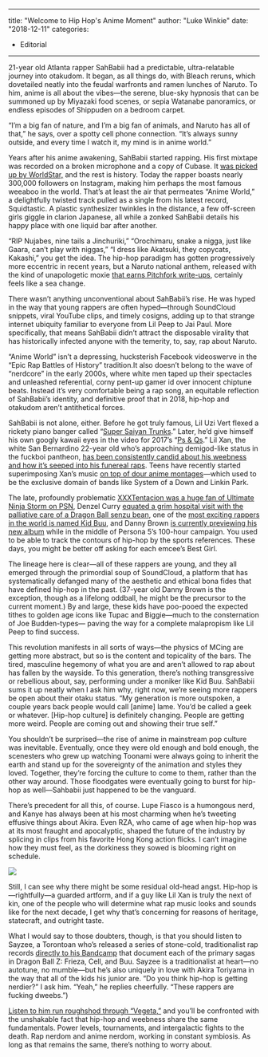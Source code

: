 
---
title: "Welcome to Hip Hop's Anime Moment"
author: "Luke Winkie"
date: "2018-12-11"
categories:
- Editorial
---

21-year old Atlanta rapper SahBabii had a predictable, ultra-relatable journey into otakudom. It began, as all things do, with Bleach reruns, which dovetailed neatly into the feudal warfronts and ramen lunches of Naruto. To him, anime is all about the vibes—the serene, blue-sky hypnosis that can be summoned up by Miyazaki food scenes, or sepia Watanabe panoramics, or endless episodes of Shippuden on a bedroom carpet.

&#8220;I&#8217;m a big fan of nature, and I&#8217;m a big fan of animals, and Naruto has all of that,&#8221; he says, over a spotty cell phone connection. &#8220;It&#8217;s always sunny outside, and every time I watch it, my mind is in anime world.&#8221; 

Years after his anime awakening, SahBabii started rapping. His first mixtape was recorded on a broken microphone and a copy of Cubase. It [was picked up by WorldStar,](https://www.youtube.com/watch?v=B9VIH89musE) and the rest is history. Today the rapper boasts nearly 300,000 followers on Instagram, making him perhaps the most famous weeaboo in the world. That&#8217;s at least the air that permeates &#8220;Anime World,&#8221; a delightfully twisted track pulled as a single from his latest record, Squidtastic. A plastic synthesizer twinkles in the distance, a few off-screen girls giggle in clarion Japanese, all while a zonked SahBabii details his happy place with one liquid bar after another.

&#8220;RIP Nujabes, nine tails a Jinchuriki,&#8221; &#8220;Orochimaru, snake a nigga, just like Gaara, can&#8217;t play with niggas,&#8221; &#8220;I dress like Akatsuki, they copycats, Kakashi,&#8221; you get the idea. The hip-hop paradigm has gotten progressively more eccentric in recent years, but a Naruto national anthem, released with the kind of unapologetic moxie [that earns Pitchfork write-ups](https://pitchfork.com/levels/the-ones-5-best-new-rap-songs-from-sahbabii-lil-gray-fredo-bang-aj-tracey-and-earl-swavey/), certainly feels like a sea change.

There wasn&#8217;t anything unconventional about SahBabii&#8217;s rise. He was hyped in the way that young rappers are often hyped—through SoundCloud snippets, viral YouTube clips, and timely cosigns, adding up to that strange internet ubiquity familiar to everyone from Lil Peep to Jai Paul. More specifically, that means SahBabii didn&#8217;t attract the disposable virality that has historically infected anyone with the temerity, to, say, rap about Naruto. 

&#8220;Anime World&#8221; isn&#8217;t a depressing, hucksterish Facebook videoswerve in the &#8220;Epic Rap Battles of History&#8221; tradition.It also doesn&#8217;t belong to the wave of &#8220;nerdcore&#8221; in the early 2000s, where white men taped up their spectacles and unleashed referential, corny pent-up gamer id over innocent chiptune beats. Instead it&#8217;s very comfortable being a rap song, an equitable reflection of SahBabii&#8217;s identity, and definitive proof that in 2018, hip-hop and otakudom aren&#8217;t antithetical forces.

SahBabii is not alone, either. Before he got truly famous, Lil Uzi Vert flexed a rickety piano banger called &#8220;[Super Saiyan Trunks](https://www.youtube.com/watch?v=gtuDAr8Oe7g).&#8221; Later, he&#8217;d give himself his own googly kawaii eyes in the video for 2017&#8217;s &#8220;[Ps & Qs](https://www.youtube.com/watch?v=x0fFzqX_Xgo).&#8221; Lil Xan, the white San Bernardino 22-year old who&#8217;s approaching demigod-like status in the fuckboi pantheon, [has been consistently candid about his weebness and how it&#8217;s seeped into his funereal raps](https://pigeonsandplanes.com/interviews/2017/12/lil-xan-interview-2017). Teens have recently started superimposing Xan&#8217;s music [on top of dour anime montages](https://www.youtube.com/watch?v=voG23D2mKfU)—which used to be the exclusive domain of bands like System of a Down and Linkin Park.

The late, profoundly problematic [XXXTentacion was a huge fan of Ultimate Ninja Storm on PSN](https://www.youtube.com/watch?v=uvVc7UW6b4g), Denzel Curry [equated a grim hospital visit with the palliative care of a Dragon Ball senzu bean](https://www.youtube.com/watch?v=xPt2NNVu4XY), one of the [most exciting rappers in the world is named Kid Buu](https://www.youtube.com/watch?v=6flVyxHHfxg), and Danny Brown [is currently previewing his new album](https://www.youtube.com/watch?v=l8FZtD9OGDA) while in the middle of Persona 5&#8217;s 100-hour campaign. You used to be able to track the contours of hip-hop by the sports references. These days, you might be better off asking for each emcee&#8217;s Best Girl.

The lineage here is clear—all of these rappers are young, and they all emerged through the primordial soup of SoundCloud, a platform that has systematically defanged many of the aesthetic and ethical bona fides that have defined hip-hop in the past. (37-year old Danny Brown is the exception, though as a lifelong oddball, he might be the precursor to the current moment.) By and large, these kids have poo-pooed the expected tithes to golden age icons like Tupac and Biggie—much to the consternation of Joe Budden-types— paving the way for a complete malapropism like Lil Peep to find success. 

This revolution manifests in all sorts of ways—the physics of MCing are getting more abstract, but so is the content and topicality of the bars. The tired, masculine hegemony of what you are and aren&#8217;t allowed to rap about has fallen by the wayside. To this generation, there&#8217;s nothing transgressive or rebellious about, say, performing under a moniker like Kid Buu. SahBabii sums it up neatly when I ask him why, right now, we&#8217;re seeing more rappers be open about their otaku status. &#8220;My generation is more outspoken, a couple years back people would call [anime] lame. You&#8217;d be called a geek or whatever. [Hip-hop culture] is definitely changing. People are getting more weird. People are coming out and showing their true self.&#8221;

You shouldn&#8217;t be surprised—the rise of anime in mainstream pop culture was inevitable. Eventually, once they were old enough and bold enough, the scenesters who grew up watching Toonami were always going to inherit the earth and stand up for the sovereignty of the animation and styles they loved. Together, they&#8217;re forcing the culture to come to them, rather than the other way around. Those floodgates were eventually going to burst for hip-hop as well—Sahbabii just happened to be the vanguard. 

There&#8217;s precedent for all this, of course. Lupe Fiasco is a humongous nerd, and Kanye has always been at his most charming when he&#8217;s tweeting effusive things about Akira. Even RZA, who came of age when hip-hop was at its most fraught and apocalyptic, shaped the future of the industry by splicing in clips from his favorite Hong Kong action flicks. I can&#8217;t imagine how they must feel, as the dorkiness they sowed is blooming right on schedule.

![](https://i1.wp.com/vrvblog.co/wp-content/uploads/2018/11/ffd6142ba4cf7da48c508d247bf2ca2b.600x321x1.jpg?resize=600%2C321&#038;ssl=1)

Still, I can see why there might be some residual old-head angst. Hip-hop is—rightfully—a guarded artform, and if a guy like Lil Xan is truly the next of kin, one of the people who will determine what rap music looks and sounds like for the next decade, I get why that&#8217;s concerning for reasons of heritage, statecraft, and outright taste. 

What I would say to those doubters, though, is that you should listen to Sayzee, a Torontoan who&#8217;s released a series of stone-cold, traditionalist rap records [directly to his Bandcamp](https://sayzee.bandcamp.com/) that document each of the primary sagas in Dragon Ball Z: Frieza, Cell, and Buu. Sayzee is a traditionalist at heart—no autotune, no mumble—but he&#8217;s also uniquely in love with Akira Toriyama in the way that all of the kids his junior are. &#8220;Do you think hip-hop is getting nerdier?&#8221; I ask him. &#8220;Yeah,&#8221; he replies cheerfully. &#8220;These rappers are fucking dweebs.&#8221;)

[Listen to him run roughshod through &#8220;Vegeta,&#8221;](https://www.youtube.com/watch?v=qZEtH68t_Tw) and you&#8217;ll be confronted with the unshakable fact that hip-hop and weebness share the same fundamentals. Power levels, tournaments, and intergalactic fights to the death. Rap nerdom and anime nerdom, working in constant symbiosis. As long as that remains the same, there&#8217;s nothing to worry about.  
